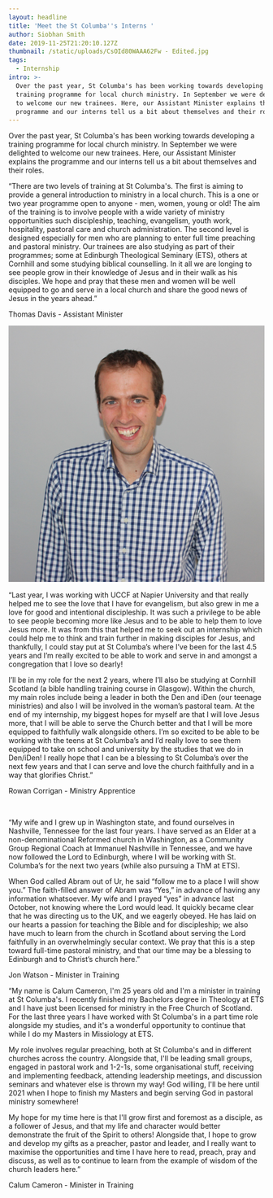 ```yaml
---
layout: headline
title: 'Meet the St Columba''s Interns '
author: Siobhan Smith
date: 2019-11-25T21:20:10.127Z
thumbnail: /static/uploads/CsOId80WAAA62Fw - Edited.jpg
tags:
  - Internship
intro: >-
  Over the past year, St Columba's has been working towards developing a
  training programme for local church ministry. In September we were delighted
  to welcome our new trainees. Here, our Assistant Minister explains the
  programme and our interns tell us a bit about themselves and their roles.
---
```

Over the past year, St Columba's has been working towards developing a training programme for local church ministry. In September we were delighted to welcome our new trainees. Here, our Assistant Minister explains the programme and our interns tell us a bit about themselves and their roles.



“There are two levels of training at St Columba's. The first is aiming to provide a general introduction to ministry in a local church.  This is a one or two year programme open to anyone - men, women, young or old!  The aim of the training is to involve people with a wide variety of ministry opportunities such discipleship, teaching, evangelism, youth work, hospitality, pastoral care and church administration. The second level is designed especially for men who are planning to enter full time preaching and pastoral ministry. Our trainees are also studying as part of their programmes; some at Edinburgh Theological Seminary (ETS), others at Cornhill and some studying biblical counselling. In it all we are longing to see people grow in their knowledge of Jesus and in their walk as his disciples. We hope and pray that these men and women will be well equipped to go and serve in a local church and share the good news of Jesus in the years ahead.”

Thomas Davis - Assistant Minister 

![Thomas Davis ](/static/uploads/thomas-davis.jpg "Thomas Davis")

 

“Last year, I was working with UCCF at Napier University and that really helped me to see the love that I have for evangelism, but also grew in me a love for good and intentional discipleship. It was such a privilege to be able to see people becoming more like Jesus and
 to be able to help them to love Jesus more. It was from this that helped me to seek out an
 internship which could help me to think and train further in making disciples for Jesus, and
 thankfully, I could stay put at St Columba’s where I’ve been for the last 4.5 years and I’m really excited to be able to work and serve in and amongst a congregation that I love so
 dearly!

I’ll be in my role for the next 2 years, where I’ll also be studying at Cornhill Scotland (a bible
 handling training course in Glasgow). Within the church, my main roles include being a
 leader in both the Den and iDen (our teenage ministries) and also I will be involved in the
 woman’s pastoral team. At the end of my internship, my biggest hopes for myself are that I will love Jesus more, that I will be able to serve the Church better and that I will be more equipped to faithfully walk alongside others. I’m so excited to be able to be working with the teens at St Columba’s and I’d really love to see them equipped to take on school and university by the studies that we do in Den/iDen! I really hope that I can be a blessing to St Columba’s over the next few years and that I can serve and love the church faithfully and in a way that glorifies Christ.”

Rowan Corrigan - Ministry Apprentice 

![]()

“My wife and I grew up in Washington state, and found ourselves in Nashville, Tennessee for the last four years. I have served as an Elder at a non-denominational Reformed church in Washington, as a Community Group Regional Coach at Immanuel Nashville in Tennessee, and we have now followed the Lord to Edinburgh, where I will be working with St. Columba’s for the next two years (while also pursuing a ThM at ETS). 

When God called Abram out of Ur, he said “follow me to a place I will show you.” The faith-filled answer of Abram was “Yes,” in advance of having any information whatsoever. My wife and I prayed “yes” in advance last October, not knowing where the Lord would lead. It quickly became clear that he was directing us to the UK, and we eagerly obeyed. He has laid on our hearts a passion for teaching the Bible and for discipleship; we also have much to learn from the church in Scotland about serving the Lord faithfully in an overwhelmingly secular context. We pray that this is a step toward full-time pastoral ministry, and that our time may be a blessing to Edinburgh and to Christ’s church here.”

Jon Watson - Minister in Training 



“My name is Calum Cameron, I'm 25 years old and I'm a minister in training at St Columba's. I recently finished my Bachelors degree in Theology at ETS and I have just been licensed for ministry in the Free Church of Scotland. For the last three years I have worked with St Columba's in a part time role alongside my studies, and it's a wonderful opportunity to continue that while I do my Masters in Missiology at ETS.

My role involves regular preaching, both at St Columba's and in different churches across the country. Alongside that, I'll be leading small groups, engaged in pastoral work and 1-2-1s, some organisational stuff, receiving and implementing feedback, attending leadership meetings, and discussion seminars and whatever else is thrown my way! God willing, I'll be here until 2021 when I hope to finish my Masters and begin serving God in pastoral ministry somewhere!

My hope for my time here is that I'll grow first and foremost as a disciple, as a follower of Jesus, and that my life and character would better demonstrate the fruit of the Spirit to others! Alongside that, I hope to grow and develop my gifts as a preacher, pastor and leader, and I really want to maximise the opportunities and time I have here to read, preach, pray and discuss, as well as to continue to learn from the example of wisdom of the church leaders here.”

Calum Cameron - Minister in Training
